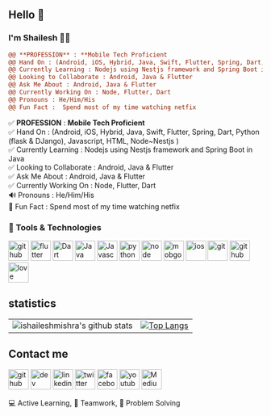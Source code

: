## Hello 👋 

### I'm Shailesh 🙋‍♂️

```diff
@@ **PROFESSION** : **Mobile Tech Proficient
@@ Hand On : (Android, iOS, Hybrid, Java, Swift, Flutter, Spring, Dart, Python (flask & DJango), Javascript, HTML, Node~Nestjs ) 
@@ Currently Learning : Nodejs using Nestjs framework and Spring Boot in Java
@@ Looking to Collaborate : Android, Java & Flutter
@@ Ask Me About : Android, Java & Flutter
@@ Currently Working On : Node, Flutter, Dart
@@ Pronouns : He/Him/His
@@ Fun Fact :  Spend most of my time watching netfix

```

:white_check_mark: **PROFESSION** : **Mobile Tech Proficient**<br/> :white_check_mark: Hand On : (Android, iOS, Hybrid, Java, Swift, Flutter, Spring, Dart, Python (flask & DJango), Javascript, HTML, Node~Nestjs )<br />:white_check_mark: Currently Learning : Nodejs using Nestjs framework and Spring Boot in Java<br />:white_check_mark:  Looking to Collaborate : Android, Java & Flutter<br/>:white_check_mark: Ask Me About : Android, Java & Flutter<br/>:white_check_mark: Currently Working On : Node, Flutter, Dart<br/>:loud_sound: Pronouns : He/Him/His <br/>:tada: Fun Fact :  Spend most of my time watching netfix <br/> 

### 🔭 Tools & Technologies

[<img src='https://github.com/ishaileshmishra/ishaileshmishra/blob/master/icons/android.png' alt='github' height='40'>](https://github.com/ishaileshmishra) [<img src='https://github.com/ishaileshmishra/ishaileshmishra/blob/master/icons/flutter.png' alt='flutter' height='40'>](https://github.com/ishaileshmishra) [<img src='https://github.com/ishaileshmishra/ishaileshmishra/blob/master/icons/dart.png' alt='Dart' height='40'>](https://github.com/ishaileshmishra)
 [<img src='https://github.com/ishaileshmishra/ishaileshmishra/blob/master/icons/java.png' alt='Java' height='40'>](https://github.com/ishaileshmishra) [<img src='https://github.com/ishaileshmishra/ishaileshmishra/blob/master/icons/javascript.png' alt='Javascript' height='40'>](https://github.com/ishaileshmishra) [<img src='https://github.com/ishaileshmishra/ishaileshmishra/blob/master/icons/python.png' alt='python' height='40'>](https://github.com/ishaileshmishra) [<img src='https://github.com/ishaileshmishra/ishaileshmishra/blob/master/icons/nodejs.png' alt='node' height='40'>](https://github.com/ishaileshmishra) [<img src='https://github.com/ishaileshmishra/ishaileshmishra/blob/master/icons/mongodb.png' alt='mobgodb' height='40'>](https://github.com/ishaileshmishra) [<img src='https://github.com/ishaileshmishra/ishaileshmishra/blob/master/icons/ios-logo.png' alt='ios' height='40'>](https://github.com/ishaileshmishra) [<img src='https://github.com/ishaileshmishra/ishaileshmishra/blob/master/icons/git.png' alt='git' height='40'>](https://github.com/ishaileshmishra) [<img src='https://github.com/ishaileshmishra/ishaileshmishra/blob/master/icons/github.png' alt='github' height='40'>](https://github.com/ishaileshmishra) [<img src='https://github.com/ishaileshmishra/ishaileshmishra/blob/master/icons/love.png' alt='love' height='40'>](https://github.com/ishaileshmishra)


## statistics

|       |  |
| :----: |    :----:   |
| ![ishaileshmishra's github stats](https://github-readme-stats.vercel.app/api?username=ishaileshmishra&show_icons=true&theme=radical)| [![Top Langs](https://github-readme-stats.vercel.app/api/top-langs/?username=ishaileshmishra)](https://github.com/anuraghazra/github-readme-stats)|


## Contact me

[<img src='https://img.icons8.com/color/2x/github--v1.png' alt='github' height='40'>](https://github.com/ishaileshmishra) [<img src='https://cdn.jsdelivr.net/npm/simple-icons@3.0.1/icons/dev-dot-to.svg' alt='dev' height='40'>](https://dev.to/ishaileshmishra) [<img src='https://img.icons8.com/color/2x/linkedin.png' alt='linkedin' height='40'>](https://www.linkedin.com/in/ishaileshmishra/) [<img src='https://img.icons8.com/color/2x/twitter.png' alt='twitter' height='40'>](https://twitter.com/ishailesh18)  [<img src='https://img.icons8.com/color/2x/facebook-new.png' alt='facebook' height='40'>](https://www.facebook.com/ishaileshmishra)  [<img src='https://img.icons8.com/color/2x/youtube-play.png' alt='youtube' height='40'>](https://www.youtube.com/channel/ishaileshmishra) [<img src='https://img.icons8.com/color/2x/medium-logo.png' alt='Medium' height='40'>](https://medium.com/@ishaileshmishra) 


💻 Active Learning, 🤝 Teamwork, 👨‍ Problem Solving
